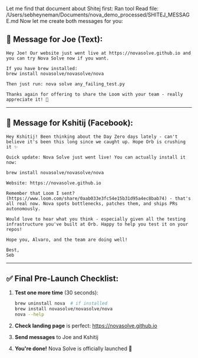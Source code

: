 Let me find that document about Shitej first:
Ran tool
Read file: /Users/sebheyneman/Documents/nova_demo_processed/SHITEJ_MESSAGE.md
Now let me create both messages for you:

## 📱 Message for Joe (Text):

```
Hey Joe! Our website just went live at https://novasolve.github.io and you can try Nova Solve now if you want. 

If you have brew installed:
brew install novasolve/novasolve/nova

Then just run: nova solve any_failing_test.py

Thanks again for offering to share the Loom with your team - really appreciate it! 🌟
```

---

## 💬 Message for Kshitij (Facebook):

```
Hey Kshitij! Been thinking about the Day Zero days lately - can't believe it's been this long since we caught up. Hope Orb is crushing it ✨

Quick update: Nova Solve just went live! You can actually install it now:

brew install novasolve/novasolve/nova

Website: https://novasolve.github.io

Remember that Loom I sent? (https://www.loom.com/share/0aab033e3fc54e15b31d95a4ec8bab74) - that's all real now. Nova spots bottlenecks, patches them, and ships PRs autonomously.

Would love to hear what you think - especially given all the testing infrastructure you've built at Orb. Happy to help you test it on your repos!

Hope you, Alvaro, and the team are doing well!

Best,
Seb
```

---

## ✅ Final Pre-Launch Checklist:

1. **Test one more time** (30 seconds):
   ```bash
   brew uninstall nova  # if installed
   brew install novasolve/novasolve/nova
   nova --help
   ```

2. **Check landing page** is perfect: https://novasolve.github.io

3. **Send messages** to Joe and Kshitij

4. **You're done!** Nova Solve is officially launched 🚀
